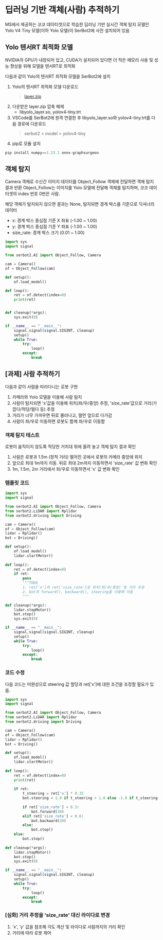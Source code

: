 # 딥러닝 기반 객체(사람) 추적하기
MS에서 제공하는 코코 데이터셋으로 학습한 딥러닝 기반 실시간 객체 탐지 모델인 Yolo V4 Tiny 모델(이하 Yolo 모델)이 SerBot2에 사전 설치되어 있음

## Yolo 텐서RT 최적화 모델
NVIDIA의 GPU가 내장되어 있고, CUDA가 설치되어 있다면 더 적은 메모리 사용 및 성능 향상을 위해 모델을 텐서RT로 최적화

다음과 같이 Yolo의 텐서RT 최적화 모델을 SerBot2에 설치  
1. Yolo의 텐서RT 최적화 모델 다운로드
   > [layer.zip](https://github.com/user-attachments/files/16257332/layer.zip)
2. 다운받은 layer.zip 압축 해제
   - libyolo_layer.so, yolov4-tiny.trt
4. VSCode를 SerBot2에 원격 연결한 후 libyolo_layer.so와 yolov4-tiny.trt를 다음 경로에 다운로드
   > serbot2 > model > yolov4-tiny 
5. pip로 모듈 설치
```python
pip install numpy==1.23.1 onnx-graphsurgeon
```

## 객체 탐지
Camera 객체로 수신간 이미지 데이터를 Object_Follow 객체에 전달하면 객체 탐지 결과 반환
Object_Follow는 이미지를 Yolo 모델에 전달해 객체를 탐지하며, 코코 데이터셋의 index 번호 0번은 사람.  

해당 객체가 탐지되지 않으면 결과는 None, 탐지되면 경계 박스를 기준으로 딕셔너리 데이터
- x: 경계 박스 중심점 기준 X 좌표 (-1.00 ~ 1.00)
- y: 경계 박스 중심점 기준 Y 좌표 (-1.00 ~ 1.00)
- size_rate: 경계 박스 크기 (0.01 ~ 1.00) 

```python
import sys 
import signal

from serbot2.AI import Object_Follow, Camera

cam = Camera()
of = Object_Follow(cam)

def setup():
    of.load_model()

def loop():
    ret = of.detect(index=0)
    print(ret)


def cleanup(*args):
    sys.exit(0)

if __name__ == "__main__":
    signal.signal(signal.SIGINT, cleanup)
    setup()
    while True:
        try:
            loop()
        except:
            break
```

## [과제] 사람 추적하기
다음과 같이 사람을 따라다니는 로봇 구현

1. 카메라와 Yolo 모델을 이용해 사람 탐지
2. 사람이 탐지되면 'x'값을 이용해 위치(좌/우/중앙) 추정, 'size_rate'값으로 거리(가깝다/적당/멀다 등) 추정
3. 거리가 너무 가까우면 뒤로 물러나고, 멀먼 앞으로 다가감
4. 사람이 좌/우로 이동하면 로봇도 함께 좌/우로 이동함 

### 객체 탐지 테스트
로봇이 움직이지 않도록 적당한 거치대 위에 올려 놓고 객체 탐지 결과 확인
1. 사람은 로봇과 1.5m (정적 거리) 떨어진 곳에서 로봇의 카메라 중앙에 위치
2. 앞으로 최대 1m까지 이동. 뒤로 최대 2m까지 이동하면서 'size_rate' 값 변화 확인
3. 1m, 1.5m, 2m 거리에서 좌/우로 이동하면서 'x' 값 변화 확인 

### 템플릿 코드  
```python
import sys 
import signal

from serbot2.AI import Object_Follow, Camera
from serbot2.LiDAR import Rplidar
from serbot2.driving import Driving

cam = Camera()
of = Object_Follow(cam)
lidar = Rplidar()
bot = Driving()

def setup():
    of.load_model()
    lidar.startMotor()
    
def loop():
    ret = of.detect(index=0)
    if ret:
        pass
        """TODO 
        1. ret['x']와 ret['size_rate']로 위치(좌/우/중앙) 및 거리 추정 
        2. bot의 forward(), backward(), steering을 이용해 이동
        """

def cleanup(*args):
    lidar.stopMotor()
    bot.stop()
    sys.exit(0)

if __name__ == "__main__":
    signal.signal(signal.SIGINT, cleanup)
    setup()
    while True:
        try:
            loop()
        except:
            break
```

### 코드 수정  
다음 코드는 미완성으로 steering 값 할당과 ret['x']에 대한 조건을 조정할 필요가 있음.  

```python
import sys 
import signal

from serbot2.AI import Object_Follow, Camera
from serbot2.LiDAR import Rplidar
from serbot2.driving import Driving

cam = Camera()
of = Object_Follow(cam)
lidar = Rplidar()
bot = Driving()

def setup():
    of.load_model()
    lidar.startMotor()
    
def loop():
    ret = of.detect(index=0)
    print(ret)
    
    if ret:
        t_steering = ret['x'] * 0.35
        bot.steering = 1.0 if t_steering > 1.0 else -1.0 if t_steering < -1.0 else t_steering
        
        if ret['size_rate'] < 0.3:
            bot.forward(30)
        elif ret['size_rate'] < 0.6:
            bot.backward(30)
        else:
            bot.stop()
    else:
        bot.stop()
                    
def cleanup(*args):
    lidar.stopMotor()
    bot.stop()
    sys.exit(0)

if __name__ == "__main__":
    signal.signal(signal.SIGINT, cleanup)
    setup()
    while True:
        try:
            loop()
        except:
            break
```

### [심화] 거리 추정을 'size_rate' 대신 라이다로 변경
1. 'x', 'y' 값을 참조해 각도 계산 및 라이다로 사람까지의 거리 확인
2. 거리에 따라 로봇 제어
